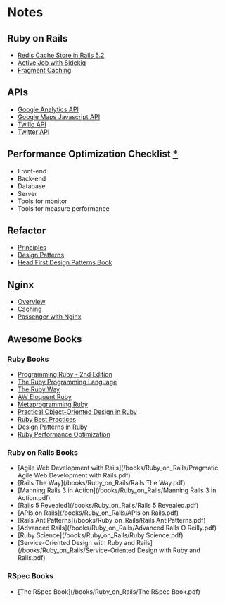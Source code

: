 # Notes

## Ruby on Rails
- [Redis Cache Store in Rails 5.2](/ruby_on_rails/redis-cache-store.md)
- [Active Job with Sidekiq](/ruby_on_rails/activejob-sidekiq.md)
- [Fragment Caching](/ruby_on_rails/fragment-caching.md)

## APIs
- [Google Analytics API](/api/google-analytics-api.md)
- [Google Maps Javascript API](/api/google-map-api.md)
- [Twilio API](/api/twilio-api.md)
- [Twitter API](/api/twitter-api.md)

## Performance Optimization Checklist [*](/performance_optimization/performance-checklist.md)
- Front-end
- Back-end
- Database
- Server
- Tools for monitor
- Tools for measure performance

## Refactor
- [Principles](/refactor/principles.md)
- [Design Patterns](/refactor/design_patterns.md)
- [Head First Design Patterns Book](/refactor/Head%20First%20Design%20Patterns.pdf)

## Nginx
- [Overview](/nginx/overview.md)
- [Caching](/nginx/proxy_caching.md)
- [Passenger with Nginx](/nginx/passenger_with_nginx.md)

## Awesome Books

### Ruby Books
- [Programming Ruby - 2nd Edition](/books/Ruby/Programming%20Ruby_2nd%20Edition.pdf)
- [The Ruby Programming Language](/books/Ruby/The%20Ruby%20Programming%20Language.pdf)
- [The Ruby Way](/books/Ruby/The%20Ruby%20Way.pdf)
- [AW Eloquent Ruby](/books/Ruby/AW%20Eloquent%20Ruby.pdf)
- [Metaprogramming Ruby](/books/Ruby/Metaprogramming%20Ruby.pdf)
- [Practical Object-Oriented Design in Ruby](/books/Ruby/Practical%20Object-Oriented%20Design%20in%20Ruby.pdf)
- [Ruby Best Practices](/books/Ruby/Ruby%20Best%20Practices.pdf)
- [Design Patterns in Ruby](/books/Ruby/Design%20Patterns%20in%20Ruby.pdf)
- [Ruby Performance Optimization](/books/Ruby/Ruby%20Performance%20Optimization.pdf)

### Ruby on Rails Books
- [Agile Web Development with Rails](/books/Ruby_on_Rails/Pragmatic Agile Web Development with Rails.pdf)
- [Rails The Way](/books/Ruby_on_Rails/Rails The Way.pdf)
- [Manning Rails 3 in Action](/books/Ruby_on_Rails/Manning Rails 3 in Action.pdf)
- [Rails 5 Revealed](/books/Ruby_on_Rails/Rails 5 Revealed.pdf)
- [APIs on Rails](/books/Ruby_on_Rails/APIs on Rails.pdf)
- [Rails AntiPatterns](/books/Ruby_on_Rails/Rails AntiPatterns.pdf)
- [Advanced Rails](/books/Ruby_on_Rails/Advanced Rails O Reilly.pdf)
- [Ruby Science](/books/Ruby_on_Rails/Ruby Science.pdf)
- [Service-Oriented Design with Ruby and Rails](/books/Ruby_on_Rails/Service-Oriented Design with Ruby and Rails.pdf)

### RSpec Books
- [The RSpec Book](/books/Ruby_on_Rails/The RSpec Book.pdf)
